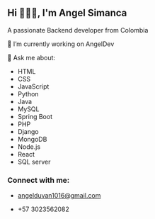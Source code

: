 <img src="https://i.imgur.com/EPSLytQ.png" alt="">

## Hi 🧑🏻‍💻, I'm Angel Simanca
A passionate Backend developer from Colombia

🔭 I’m currently working on AngelDev

💬 Ask me about:
- HTML
- CSS
- JavaScript
- Python
- Java
- MySQL
- Spring Boot
- PHP
- Django
- MongoDB
- Node.js
- React
- SQL server

<h3 align="left">Connect with me:</h3>

- angelduvan1016@gmail.com

- +57 3023562082
